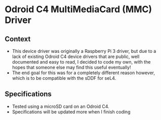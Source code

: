 # Odroid C4 MultiMediaCard (MMC) Driver

## Context

* This device driver was originally a Raspberry Pi 3 driver, but due to a lack of existing Odroid C4 device drivers that are public, well documented and easy to read, I decided to code my own, with the hopes that someone else may find this useful eventually!
* The end goal for this was for a completely different reason however, which is to be compatible with the sDDF for seL4. 

## Specifications

* Tested using a microSD card on an Odroid C4.
* Specifications will be updated more when I finish coding
